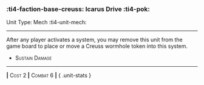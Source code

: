 ### :ti4-faction-base-creuss: **Icarus Drive** :ti4-pok:

Unit Type: Mech :ti4-unit-mech:

---

After any player activates a system, you may remove this unit from the game board to place or move a Creuss wormhole token into this system.

* <span style="font-variant:small-caps;">Sustain Damage</span> 

---

__|__ <span style="font-variant:small-caps;">Cost 2</span> __|__ <span style="font-variant:small-caps;">Combat 6</span> __|__
{ .unit-stats }
